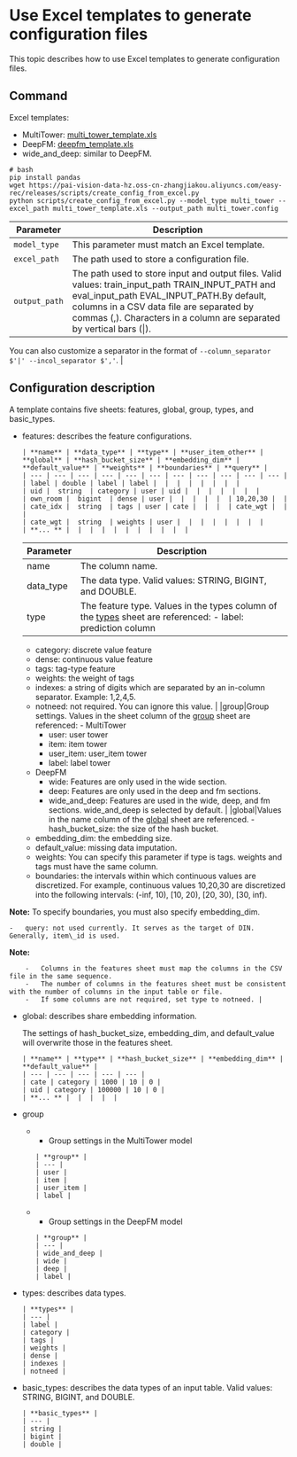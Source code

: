 # Use Excel templates to generate configuration files

This topic describes how to use Excel templates to generate configuration files.

## Command

Excel templates:

-   MultiTower: [multi\_tower\_template.xls](https://pai-vision-data-hz.oss-cn-zhangjiakou.aliyuncs.com/easy-rec/excel/multi_tower_template.xls)
-   DeepFM: [deepfm\_template.xls](https://pai-vision-data-hz.oss-cn-zhangjiakou.aliyuncs.com/easy-rec/excel/deepfm_template.xls)
-   wide\_and\_deep: similar to DeepFM.

```
# bash
pip install pandas
wget https://pai-vision-data-hz.oss-cn-zhangjiakou.aliyuncs.com/easy-rec/releases/scripts/create_config_from_excel.py
python scripts/create_config_from_excel.py --model_type multi_tower --excel_path multi_tower_template.xls --output_path multi_tower.config
```

|Parameter|Description|
|---------|-----------|
|`model_type`|This parameter must match an Excel template.|
|`excel_path`|The path used to store a configuration file.|
|`output_path`|The path used to store input and output files. Valid values: train\_input\_path TRAIN\_INPUT\_PATH and eval\_input\_path EVAL\_INPUT\_PATH.By default, columns in a CSV data file are separated by commas \(,\). Characters in a column are separated by vertical bars \(\|\).

You can also customize a separator in the format of `--column_separator $'|' --incol_separator $','`. |

## Configuration description

A template contains five sheets: features, global, group, types, and basic\_types.

-   features: describes the feature configurations.

    ```
    | **name** | **data_type** | **type** | **user_item_other** | **global** | **hash_bucket_size** | **embedding_dim** | **default_value** | **weights** | **boundaries** | **query** |
    | --- | --- | --- | --- | --- | --- | --- | --- | --- | --- | --- |
    | label | double | label | label |  |  |  |  |  |  |  |
    | uid |  string  | category | user | uid |  |  |  |  |  |  |
    | own_room |  bigint  | dense | user |  |  |  |  |  | 10,20,30 |  |
    | cate_idx |  string  | tags | user | cate |  |  |  | cate_wgt |  |  |
    | cate_wgt |  string  | weights | user |  |  |  |  |  |  |  |
    | **... ** |  |  |  |  |  |  |  |  |  |  |
    ```

    |Parameter|Description|
    |---------|-----------|
    |name|The column name.|
    |data\_type|The data type. Valid values: STRING, BIGINT, and DOUBLE.|
    |type|The feature type. Values in the types column of the [types](#li_types) sheet are referenced:    -   label: prediction column
    -   category: discrete value feature
    -   dense: continuous value feature
    -   tags: tag-type feature
    -   weights: the weight of tags
    -   indexes: a string of digits which are separated by an in-column separator. Example: 1,2,4,5.
    -   notneed: not required. You can ignore this value. |
    |group|Group settings. Values in the sheet column of the [group](#li_group) sheet are referenced:    -   MultiTower
        -   user: user tower
        -   item: item tower
        -   user\_item: user\_item tower
        -   label: label tower
    -   DeepFM
        -   wide: Features are only used in the wide section.
        -   deep: Features are only used in the deep and fm sections.
        -   wide\_and\_deep: Features are used in the wide, deep, and fm sections. wide\_and\_deep is selected by default. |
    |global|Values in the name column of the [global](#li_global) sheet are referenced.    -   hash\_bucket\_size: the size of the hash bucket.
    -   embedding\_dim: the embedding size.
    -   default\_value: missing data imputation.
    -   weights: You can specify this parameter if type is tags. weights and tags must have the same column.
    -   boundaries: the intervals within which continuous values are discretized. For example, continuous values 10,20,30 are discretized into the following intervals: \(-inf, 10\), \[10, 20\), \[20, 30\), \[30, inf\).

**Note:** To specify boundaries, you must also specify embedding\_dim.

    -   query: not used currently. It serves as the target of DIN. Generally, item\_id is used.

**Note:**

        -   Columns in the features sheet must map the columns in the CSV file in the same sequence.
        -   The number of columns in the features sheet must be consistent with the number of columns in the input table or file.
        -   If some columns are not required, set type to notneed. |

-   global: describes share embedding information.

    The settings of hash\_bucket\_size, embedding\_dim, and default\_value will overwrite those in the features sheet.

    ```
    | **name** | **type** | **hash_bucket_size** | **embedding_dim** | **default_value** |
    | --- | --- | --- | --- | --- |
    | cate | category | 1000 | 10 | 0 |
    | uid | category | 100000 | 10 | 0 |
    | **... ** |  |  |  |  |
    ```

-   group
    -   - Group settings in the MultiTower model

        ```
        | **group** |
        | --- |
        | user |
        | item |
        | user_item |
        | label |
        ```

    -   - Group settings in the DeepFM model

        ```
        | **group** |
        | --- |
        | wide_and_deep |
        | wide |
        | deep |
        | label |
        ```

-   types: describes data types.

    ```
    | **types** |
    | --- |
    | label |
    | category |
    | tags |
    | weights |
    | dense |
    | indexes |
    | notneed |
    ```

-   basic\_types: describes the data types of an input table. Valid values: STRING, BIGINT, and DOUBLE.

    ```
    | **basic_types** |
    | --- |
    | string |
    | bigint |
    | double |
    ```


